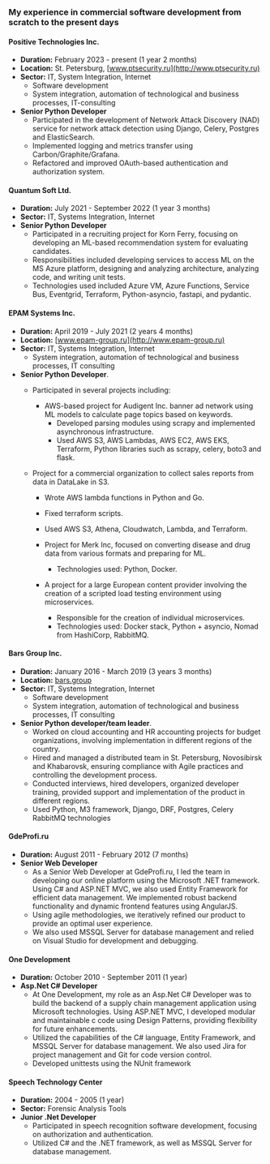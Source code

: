 ### My experience in commercial software development from scratch to the present days

#### Positive Technologies Inc.
- **Duration:** February 2023 - present (1 year 2 months)
- **Location:** St. Petersburg, [www.ptsecurity.ru](http://www.ptsecurity.ru)
- **Sector:** IT, System Integration, Internet
  - Software development
  - System integration, automation of technological and business processes, IT-consulting
- **Senior Python Developer**
  - Participated in the development of Network Attack Discovery (NAD) service for network attack detection using Django, Celery, Postgres and ElasticSearch.
  - Implemented logging and metrics transfer using Carbon/Graphite/Grafana.
  - Refactored and improved OAuth-based authentication and authorization system.
    
#### Quantum Soft Ltd. 
- **Duration:** July 2021 - September 2022 (1 year 3 months)
- **Sector:** IT, Systems Integration, Internet
- **Senior Python Developer**
  - Participated in a recruiting project for Korn Ferry, focusing on developing an ML-based recommendation system for evaluating candidates.
  - Responsibilities included developing services to access ML on the MS Azure platform, designing and analyzing architecture, analyzing code, and writing unit tests.
  - Technologies used included Azure VM, Azure Functions, Service Bus, Eventgrid, Terraform, Python-asyncio, fastapi, and pydantic.

#### EPAM Systems Inc. 
- **Duration:** April 2019 - July 2021 (2 years 4 months)
- **Location:** [www.epam-group.ru](http://www.epam-group.ru)
- **Sector:** IT, Systems Integration, Internet
  - System integration, automation of technological and business processes, IT consulting
- **Senior Python Developer**.
  - Participated in several projects including:
    - AWS-based project for Audigent Inc. banner ad network using ML models to calculate page topics based on keywords. 
      - Developed parsing modules using scrapy and implemented asynchronous infrastructure.
      - Used AWS S3, AWS Lambdas, AWS EC2, AWS EKS, Terraform, Python libraries such as scrapy, celery, boto3 and flask.
  
  - Project for a commercial organization to collect sales reports from data in DataLake in S3.
      - Wrote AWS lambda functions in Python and Go.
      - Fixed terraform scripts.
      - Used AWS S3, Athena, Cloudwatch, Lambda, and Terraform.

    - Project for Merk Inc, focused on converting disease and drug data from various formats and preparing for ML.
      - Technologies used: Python, Docker.

    - A project for a large European content provider involving the creation of a scripted load testing environment using microservices.
      - Responsible for the creation of individual microservices.
      - Technologies used: Docker stack, Python + asyncio, Nomad from HashiCorp, RabbitMQ.

#### Bars Group Inc.
- **Duration:** January 2016 - March 2019 (3 years 3 months)
- **Location:** [bars.group](http://bars.group)
- **Sector:** IT, Systems Integration, Internet
  - Software development
  - System integration, automation of technological and business processes, IT consulting
- **Senior Python developer/team leader**.
  - Worked on cloud accounting and HR accounting projects for budget organizations, involving implementation in different regions of the country.
  - Hired and managed a distributed team in St. Petersburg, Novosibirsk and Khabarovsk, ensuring compliance with Agile practices and controlling the development process.
  - Conducted interviews, hired developers, organized developer training, provided support and implementation of the product in different regions.
  - Used Python, M3 framework, Django, DRF, Postgres, Celery RabbitMQ technologies

#### GdeProfi.ru
- **Duration:** August 2011 - February 2012 (7 months)
- **Senior Web Developer**
  - As a Senior Web Developer at GdeProfi.ru, I led the team in developing our online platform using the Microsoft .NET framework. Using C# and ASP.NET MVC,
    we also used Entity Framework for efficient data management. We implemented robust backend functionality and dynamic frontend features using AngularJS.
  - Using agile methodologies, we iteratively refined our product to provide an optimal user experience.
  - We also used MSSQL Server for database management and relied on Visual Studio for development and debugging.
  
#### One Development
- **Duration:** October 2010 - September 2011 (1 year)
- **Asp.Net C# Developer**
  - At One Development, my role as an Asp.Net C# Developer was to build the backend of a supply chain management application using Microsoft technologies.
    Using ASP.NET MVC, I developed modular and maintainable c code using Design Patterns, providing flexibility for future enhancements.
  - Utilized the capabilities of the C# language, Entity Framework, and
    MSSQL Server for database management. We also used Jira for project management and Git for code version control.
  - Developed unittests using the NUnit framework

#### Speech Technology Center
- **Duration:** 2004 - 2005 (1 year)
- **Sector:** Forensic Analysis Tools
- **Junior .Net Developer**
  - Participated in speech recognition software development, focusing on authorization and authentication.
  - Utilized C# and the .NET framework, as well as MSSQL Server for database management.
